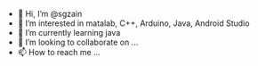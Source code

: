 - 👋 Hi, I’m @sgzain
- 👀 I’m interested in matalab, C++, Arduino, Java, Android Studio
- 🌱 I’m currently learning java
- 💞️ I’m looking to collaborate on ...
- 📫 How to reach me ...

<!---
sgzain/sgzain is a ✨ special ✨ repository because its `README.md` (this file) appears on your GitHub profile.
You can click the Preview link to take a look at your changes.
--->
